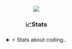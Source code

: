 <div align="center">
  
<p align="center">
  <img src="https://lanyard.cnrad.dev/api/1018290650602553364" />
</p>

### 📈Stats
<details>
    <summary> ⚡ Stats about coding.. </> </summary>
    <br/>

<!--START_SECTION:waka-->
![Code Time](http://img.shields.io/badge/Code%20Time-8%20hrs%202%20mins-blue)

![Profile Views](http://img.shields.io/badge/Profile%20Views-108-blue)

**🐱 My GitHub Data** 

> 📦 729.5 kB Used in GitHub's Storage 
 > 
> 🏆 94 Contributions in the Year 2024
 > 
> 💼 Opted to Hire
 > 
> 📜 6 Public Repositories 
 > 
> 🔑 14 Private Repositories 
 > 
**I'm a Night 🦉** 

```text
🌞 Morning                34 commits          ██░░░░░░░░░░░░░░░░░░░░░░░   07.61 % 
🌆 Daytime                183 commits         ██████████░░░░░░░░░░░░░░░   40.94 % 
🌃 Evening                187 commits         ██████████░░░░░░░░░░░░░░░   41.83 % 
🌙 Night                  43 commits          ██░░░░░░░░░░░░░░░░░░░░░░░   09.62 % 
```
📅 **I'm Most Productive on Sunday** 

```text
Monday                   21 commits          █░░░░░░░░░░░░░░░░░░░░░░░░   04.70 % 
Tuesday                  55 commits          ███░░░░░░░░░░░░░░░░░░░░░░   12.30 % 
Wednesday                83 commits          █████░░░░░░░░░░░░░░░░░░░░   18.57 % 
Thursday                 71 commits          ████░░░░░░░░░░░░░░░░░░░░░   15.88 % 
Friday                   46 commits          ███░░░░░░░░░░░░░░░░░░░░░░   10.29 % 
Saturday                 71 commits          ████░░░░░░░░░░░░░░░░░░░░░   15.88 % 
Sunday                   100 commits         ██████░░░░░░░░░░░░░░░░░░░   22.37 % 
```


📊 **This Week I Spent My Time On** 

```text
🕑︎ Time Zone: Europe/Berlin

💬 Programming Languages: 
JavaScript               2 hrs 22 mins       ███████████░░░░░░░░░░░░░░   44.91 % 
Lua                      1 hr 58 mins        █████████░░░░░░░░░░░░░░░░   37.29 % 
JSON                     15 mins             █░░░░░░░░░░░░░░░░░░░░░░░░   04.79 % 
EJS                      12 mins             █░░░░░░░░░░░░░░░░░░░░░░░░   03.79 % 
Bash                     7 mins              █░░░░░░░░░░░░░░░░░░░░░░░░   02.51 % 

🔥 Editors: 
VS Code                  5 hrs 17 mins       █████████████████████████   100.00 % 

🐱‍💻 Projects: 
acp.illusionrp.ro        2 hrs 6 mins        ██████████░░░░░░░░░░░░░░░   39.86 % 
resources                1 hr 12 mins        ██████░░░░░░░░░░░░░░░░░░░   22.79 % 
[gamemode]               45 mins             ████░░░░░░░░░░░░░░░░░░░░░   14.41 % 
sql.services             35 mins             ███░░░░░░░░░░░░░░░░░░░░░░   11.28 % 
[DL]-Arcus_v1.3          16 mins             █░░░░░░░░░░░░░░░░░░░░░░░░   05.20 % 

💻 Operating System: 
Windows                  5 hrs 17 mins       █████████████████████████   100.00 % 
```

**I Mostly Code in JavaScript** 

```text
JavaScript               5 repos             ████████░░░░░░░░░░░░░░░░░   31.25 % 
Lua                      3 repos             █████░░░░░░░░░░░░░░░░░░░░   18.75 % 
Python                   3 repos             █████░░░░░░░░░░░░░░░░░░░░   18.75 % 
TypeScript               2 repos             ███░░░░░░░░░░░░░░░░░░░░░░   12.50 % 
HTML                     1 repo              ██░░░░░░░░░░░░░░░░░░░░░░░   06.25 % 
```




 Last Updated on 01/06/2024 16:18:15 UTC
<!--END_SECTION:waka-->
</details>
